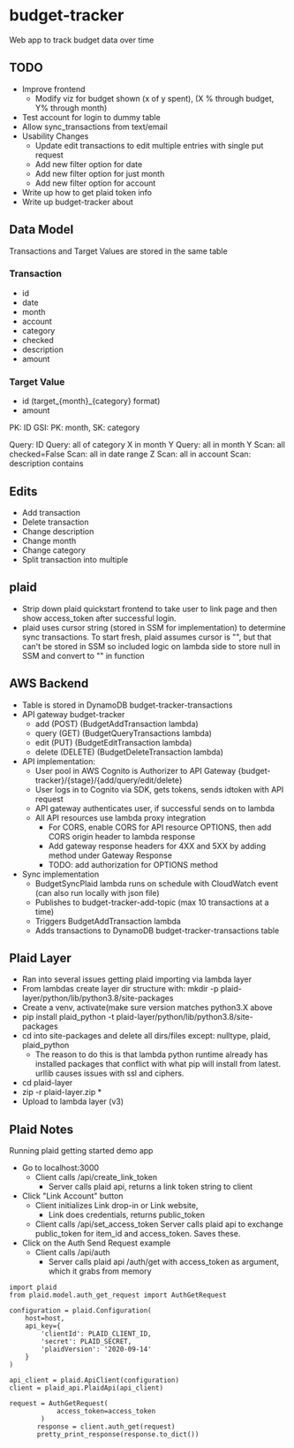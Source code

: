 # budget-tracker
Web app to track budget data over time

## TODO
- Improve frontend 
	- Modify viz for budget shown (x of y spent), (X % through budget, Y% through month)
- Test account for login to dummy table
- Allow sync_transactions from text/email
- Usability Changes
	- Update edit transactions to edit multiple entries with single put request
	- Add new filter option for date
	- Add new filter option for just month
	- Add new filter option for account 
- Write up how to get plaid token info
- Write up budget-tracker about

## Data Model
Transactions and Target Values are stored in the same table
### Transaction
- id 
- date
- month
- account
- category
- checked
- description
- amount

### Target Value
- id (target_{month}_{category} format)
- amount

PK: ID
GSI: PK: month, SK: category

Query: ID
Query: all of category X in month Y
Query: all in month Y
Scan: all checked=False
Scan: all in date range Z
Scan: all in account
Scan: description contains


## Edits
- Add transaction
- Delete transaction
- Change description
- Change month
- Change category
- Split transaction into multiple

## plaid
- Strip down plaid quickstart frontend to take user to link page and then show access_token after successful login.
- plaid uses cursor string (stored in SSM for implementation) to determine sync transactions. To start fresh, plaid assumes cursor is "", but that can't be stored in SSM so included logic on lambda side to store null in SSM and convert to "" in function

## AWS Backend
- Table is stored in DynamoDB budget-tracker-transactions
- API gateway budget-tracker
	- add (POST) (BudgetAddTransaction lambda)
	- query (GET) (BudgetQueryTransactions lambda)
	- edit (PUT) (BudgetEditTransaction lambda)
	- delete (DELETE) (BudgetDeleteTransaction lambda)
- API implementation:
	- User pool in AWS Cognito is Authorizer to API Gateway {budget-tracker}/{stage}/{add/query/edit/delete}
	- User logs in to Cognito via SDK, gets tokens, sends idtoken with API request
	- API gateway authenticates user, if successful sends on to lambda
	- All API resources use lambda proxy integration
		- For CORS, enable CORS for API resource OPTIONS, then add CORS origin header to lambda response
		- Add gateway response headers for 4XX and 5XX by adding method under Gateway Response
		- TODO: add authorization for OPTIONS method
- Sync implementation
	- BudgetSyncPlaid lambda runs on schedule with CloudWatch event (can also run locally with json file)
	- Publishes to budget-tracker-add-topic (max 10 transactions at a time)
	- Triggers BudgetAddTransaction lambda
	- Adds transactions to DynamoDB budget-tracker-transactions table

## Plaid Layer
- Ran into several issues getting plaid importing via lambda layer
- From lambdas create layer dir structure with: mkdir -p plaid-layer/python/lib/python3.8/site-packages
- Create a venv, activate(make sure version matches python3.X above
- pip install plaid_python -t plaid-layer/python/lib/python3.8/site-packages
- cd into site-packages and delete all dirs/files except: nulltype, plaid, plaid_python
	- The reason to do this is that lambda python runtime already has installed packages that conflict with what pip will install from latest. urllib causes issues with ssl and ciphers.
- cd plaid-layer
- zip -r plaid-layer.zip *
- Upload to lambda layer (v3)

## Plaid Notes
Running plaid getting started demo app
- Go to localhost:3000
  - Client calls /api/create_link_token
    - Server calls plaid api, returns a link token string to client
- Click "Link Account" button
  - Client initializes Link drop-in or Link website,
    - Link does credentials, returns public_token
  - Client calls /api/set_access_token
    Server calls plaid api to exchange public_token for item_id and access_token. Saves these.
- Click on the Auth Send Request example
  - Client calls /api/auth
    - Server calls plaid api /auth/get with access_token as argument, which it grabs from memory

```
import plaid
from plaid.model.auth_get_request import AuthGetRequest

configuration = plaid.Configuration(
    host=host,
    api_key={
        'clientId': PLAID_CLIENT_ID,
        'secret': PLAID_SECRET,
        'plaidVersion': '2020-09-14'
    }
)

api_client = plaid.ApiClient(configuration)
client = plaid_api.PlaidApi(api_client)

request = AuthGetRequest(
            access_token=access_token
        )
       response = client.auth_get(request)
       pretty_print_response(response.to_dict())
```
